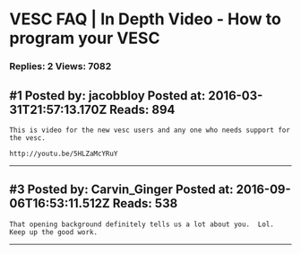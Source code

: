 # VESC FAQ &#124; In Depth Video - How to program your VESC

### Replies: 2 Views: 7082

## \#1 Posted by: jacobbloy Posted at: 2016-03-31T21:57:13.170Z Reads: 894

```
This is video for the new vesc users and any one who needs support for the vesc.

http://youtu.be/5HLZaMcYRuY
```

---
## \#3 Posted by: Carvin_Ginger Posted at: 2016-09-06T16:53:11.512Z Reads: 538

```
That opening background definitely tells us a lot about you.  Lol.  Keep up the good work.
```

---

